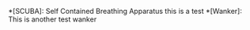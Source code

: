 *[SCUBA]:
    Self Contained Breathing Apparatus
    this is a test
*[Wanker]: This is another test wanker
